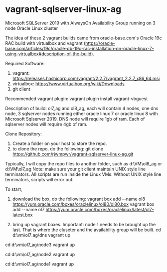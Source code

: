 # vagrant-sqlserver-linux-ag
Microsoft SQLServer 2019 with AlwaysOn Availability Group running on 3 node Oracle Linux cluster

The idea of these 2 vagrant builds came from oracle-base.com's Oracle 19c RAC build with virtualbox and vagrant
(https://oracle-base.com/articles/19c/oracle-db-19c-rac-installation-on-oracle-linux-7-using-virtualbox#description-of-the-build).

Required Software:
1. vagrant: https://releases.hashicorp.com/vagrant/2.2.7/vagrant_2.2.7_x86_64.msi
2. virtualbox: https://www.virtualbox.org/wiki/Downloads
3. git client

Recommended vagrant plugin:
vagrant plugin install vagrant-vbguest

Description of build:
ol7_ag and ol8_ag, each will contain 4 nodes, one dns node, 3 sqlserver nodes running either oracle linux 7 or oracle linux 8 with Microsoft Sqlserver 2019.  DNS node will require 1gb of ram.  Each of sqlserver nodes will require 4gb of ram.

Clone Repository:
1. Create a folder on your host to store the repo.
2. to clone the repo, do the following:
git clone https://github.com/rjwmpwr/vagrant-sqlserver-linux-ag.git

Typically, I will copy the repo files to another folder, such as d:\VM\ol8_ag or d:\VM\ol7_ag
Note: make sure your git client maintain UNIX style line terminators.  All scripts are run inside the Linux VMs.  Without UNIX style line terminators, scripts will error out.

To start,
1. download the box, do the following:
vagrant box add --name ol8 https://yum.oracle.com/boxes/oraclelinux/ol80/ol80.box
vagrant box add --name ol7 https://yum.oracle.com/boxes/oraclelinux/latest/ol7-latest.box

2. bring up vagrant boxes.  Important:  node 1 needs to be brought up the last.  That is where the cluseter and the availability group will be built.
cd d:\vm\ol7_ag\dns
vagrant up

cd d:\vm\ol7_ag\node3
vagrant up

cd d:\vm\ol7_ag\node2
vagrant up

cd d:\vm\ol7_ag\node1
vagrant up
